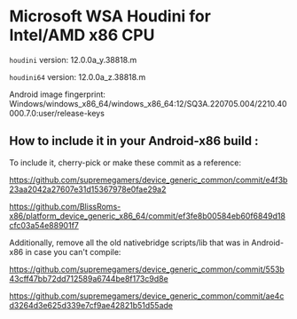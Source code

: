 # Microsoft WSA Houdini for Intel/AMD x86 CPU

`houdini` version: 12.0.0a_y.38818.m

`houdini64` version: 12.0.0a_z.38818.m

Android image fingerprint: Windows/windows_x86_64/windows_x86_64:12/SQ3A.220705.004/2210.40000.7.0:user/release-keys

## How to include it in your Android-x86 build :
To include it, cherry-pick or make these commit as a reference:

https://github.com/supremegamers/device_generic_common/commit/e4f3b23aa2042a27607e31d15367978e0fae29a2

https://github.com/BlissRoms-x86/platform_device_generic_x86_64/commit/ef3fe8b00584eb60f6849d18cfc03a54e88901f7

Additionally, remove all the old nativebridge scripts/lib that was in Android-x86 in case you can't compile:

https://github.com/supremegamers/device_generic_common/commit/553b43cff47bb72dd712589a6744be8f173c9d8e

https://github.com/supremegamers/device_generic_common/commit/ae4cd3264d3e625d339e7cf9ae42821b51d55ade

